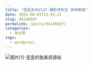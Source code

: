 ```yaml
---
title: "昆廷夫夫V137-摄影师先生 快來幹我"
date: 2025-06-01T13:45:21
slug: d41466df
permalink: /posts/d41466df/
categories:
  - 未分类
tags:
  - wordpress
---
```


![图片[1]-歪歪的耽美资源站](/images/wp/d41466df-7248b473.jpg)
